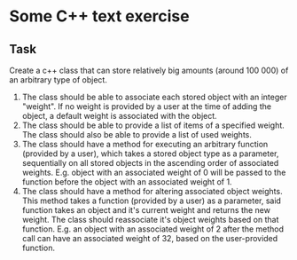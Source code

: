 # Some C++ text exercise

## Task

Create a c++ class that can store relatively big amounts (around 100 000) of an arbitrary type
of object.

1. The class should be able to associate each stored object with an integer "weight". If no
weight is provided by a user at the time of adding the object, a default weight is
associated with the object.
2. The class should be able to provide a list of items of a specified weight. The class should
also be able to provide a list of used weights.
3. The class should have a method for executing an arbitrary function (provided by a user),
which takes a stored object type as a parameter, sequentially on all stored objects in the
ascending order of associated weights. E.g. object with an associated weight of 0 will be
passed to the function before the object with an associated weight of 1.
4. The class should have a method for altering associated object weights. This method takes
a function (provided by a user) as a parameter, said function takes an object and it's
current weight and returns the new weight. The class should reassociate it's object
weights based on that function. E.g. an object with an associated weight of 2 after the
method call can have an associated weight of 32, based on the user-provided function.


